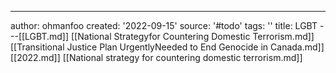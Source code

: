---
author: ohmanfoo
created: '2022-09-15'
source: '#todo'
tags: ''
title: LGBT
---[[LGBT.md]]
[[National Strategyfor Countering Domestic Terrorism.md]]
[[Transitional Justice Plan UrgentlyNeeded to End Genocide in Canada.md]]
[[2022.md]]
[[National strategy for countering domestic terrorism.md]]
